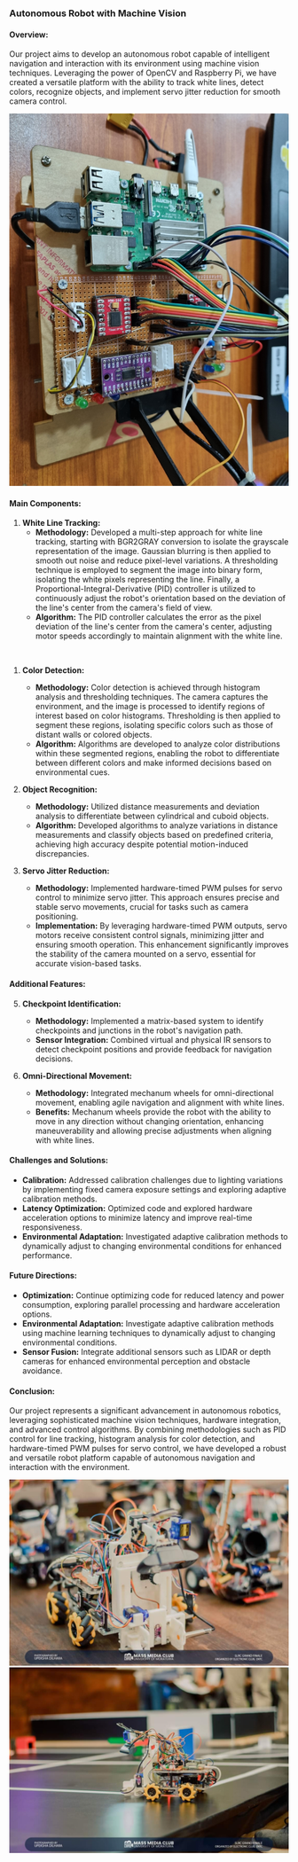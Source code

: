 ###  Autonomous Robot with Machine Vision

#### Overview:
Our project aims to develop an autonomous robot capable of intelligent navigation and interaction with its environment using machine vision techniques. Leveraging the power of OpenCV and Raspberry Pi, we have created a versatile platform with the ability to track white lines, detect colors, recognize objects, and implement servo jitter reduction for smooth camera control.

![alt](Pictures/20240316_112642.jpg)

#### Main Components:

1. **White Line Tracking:**
   - **Methodology:** Developed a multi-step approach for white line tracking, starting with BGR2GRAY conversion to isolate the grayscale representation of the image. Gaussian blurring is then applied to smooth out noise and reduce pixel-level variations. A thresholding technique is employed to segment the image into binary form, isolating the white pixels representing the line. Finally, a Proportional-Integral-Derivative (PID) controller is utilized to continuously adjust the robot's orientation based on the deviation of the line's center from the camera's field of view.
   - **Algorithm:** The PID controller calculates the error as the pixel deviation of the line's center from the camera's center, adjusting motor speeds accordingly to maintain alignment with the white line.
  <br/>

1. **Color Detection:**
   - **Methodology:** Color detection is achieved through histogram analysis and thresholding techniques. The camera captures the environment, and the image is processed to identify regions of interest based on color histograms. Thresholding is then applied to segment these regions, isolating specific colors such as those of distant walls or colored objects.
   - **Algorithm:** Algorithms are developed to analyze color distributions within these segmented regions, enabling the robot to differentiate between different colors and make informed decisions based on environmental cues.

2. **Object Recognition:**
   - **Methodology:** Utilized distance measurements and deviation analysis to differentiate between cylindrical and cuboid objects.
   - **Algorithm:** Developed algorithms to analyze variations in distance measurements and classify objects based on predefined criteria, achieving high accuracy despite potential motion-induced discrepancies.

3. **Servo Jitter Reduction:**
   - **Methodology:** Implemented hardware-timed PWM pulses for servo control to minimize servo jitter. This approach ensures precise and stable servo movements, crucial for tasks such as camera positioning.
   - **Implementation:** By leveraging hardware-timed PWM outputs, servo motors receive consistent control signals, minimizing jitter and ensuring smooth operation. This enhancement significantly improves the stability of the camera mounted on a servo, essential for accurate vision-based tasks.

#### Additional Features:

5. **Checkpoint Identification:**
   - **Methodology:** Implemented a matrix-based system to identify checkpoints and junctions in the robot's navigation path.
   - **Sensor Integration:** Combined virtual and physical IR sensors to detect checkpoint positions and provide feedback for navigation decisions.

6. **Omni-Directional Movement:**
   - **Methodology:** Integrated mechanum wheels for omni-directional movement, enabling agile navigation and alignment with white lines.
   - **Benefits:** Mechanum wheels provide the robot with the ability to move in any direction without changing orientation, enhancing maneuverability and allowing precise adjustments when aligning with white lines.

#### Challenges and Solutions:
- **Calibration:** Addressed calibration challenges due to lighting variations by implementing fixed camera exposure settings and exploring adaptive calibration methods.
- **Latency Optimization:** Optimized code and explored hardware acceleration options to minimize latency and improve real-time responsiveness.
- **Environmental Adaptation:** Investigated adaptive calibration methods to dynamically adjust to changing environmental conditions for enhanced performance.

#### Future Directions:
- **Optimization:** Continue optimizing code for reduced latency and power consumption, exploring parallel processing and hardware acceleration options.
- **Environmental Adaptation:** Investigate adaptive calibration methods using machine learning techniques to dynamically adjust to changing environmental conditions.
- **Sensor Fusion:** Integrate additional sensors such as LIDAR or depth cameras for enhanced environmental perception and obstacle avoidance.

#### Conclusion:
Our project represents a significant advancement in autonomous robotics, leveraging sophisticated machine vision techniques, hardware integration, and advanced control algorithms. By combining methodologies such as PID control for line tracking, histogram analysis for color detection, and hardware-timed PWM pulses for servo control, we have developed a robust and versatile robot platform capable of autonomous navigation and interaction with the environment.

![alt](Pictures/FB_IMG_1712314819809.jpg)
![alt](Pictures/FB_IMG_1712315006305.jpg)